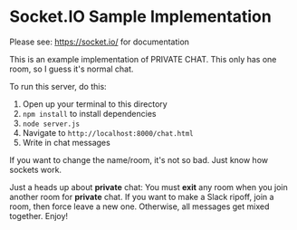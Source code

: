 # Socket.IO Sample Implementation # 
Please see: https://socket.io/ for documentation

This is an example implementation of PRIVATE CHAT. This only has one room, so I guess it's normal chat.

To run this server, do this:
1. Open up your terminal to this directory
2. `npm install` to install dependencies
3. `node server.js` 
4. Navigate to `http://localhost:8000/chat.html` 
5. Write in chat messages

If you want to change the name/room, it's not so bad. Just know how sockets work.

Just a heads up about **private** chat:
You must **exit** any room when you join another room for **private** chat.  If you want to make a Slack ripoff, join a room, then force leave a new one. Otherwise, all messages get mixed together. Enjoy!

